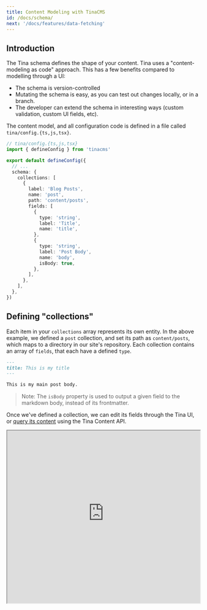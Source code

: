 ```yaml
---
title: Content Modeling with TinaCMS
id: /docs/schema/
next: '/docs/features/data-fetching'
---
```


## Introduction

The Tina schema defines the shape of your content. Tina uses a "content-modeling as code" approach. This has a few benefits compared to modelling through a UI:

- The schema is version-controlled
- Mutating the schema is easy, as you can test out changes locally, or in a branch.
- The developer can extend the schema in interesting ways (custom validation, custom UI fields, etc).

The content model, and all configuration code is defined in a file called `tina/config.{ts,js,tsx}`.

```ts
// tina/config.{ts,js,tsx}
import { defineConfig } from 'tinacms'

export default defineConfig({
  // ...
  schema: {
    collections: [
      {
        label: 'Blog Posts',
        name: 'post',
        path: 'content/posts',
        fields: [
          {
            type: 'string',
            label: 'Title',
            name: 'title',
          },
          {
            type: 'string',
            label: 'Post Body',
            name: 'body',
            isBody: true,
          },
        ],
      },
    ],
  },
})
```

## Defining "collections"

Each item in your `collections` array represents its own entity. In the above example, we defined a `post` collection, and set its path as `content/posts`, which maps to a directory in our site's repository. Each collection contains an array of `fields`, that each have a defined `type`.

```md
---
title: This is my title
---

This is my main post body.
```

> Note: The `isBody` property is used to output a given field to the markdown body, instead of its frontmatter.

Once we've defined a collection, we can edit its fields through the Tina UI, or [query its content](/docs/graphql/overview/) using the Tina Content API.

<iframe width="100%" height="450px" src="https://tina-gql-playground.vercel.app/iframe/string-body" />

## "List" fields

Specifying `list: true` on _any_ field type will turn that field into an array of items:

```js
// ...
fields: [
  {
    label: 'Tags',
    name: 'tags',
    type: 'string',
    list: true,
  },
]
```

<a href="https://tina-gql-playground.vercel.app/string-list" target="_blank">See Example</a>

## Limiting values to a set of options

Any _scalar_ field can accept an `options` array, note that in the example below we're using both `options` and `list` properties:

```js
// ...
fields: [
  {
    label: 'Categories',
    name: 'categories',
    type: 'string',
    list: true,
    options: [
      {
        value: 'movies',
        label: 'Movies',
      },
      {
        value: 'music',
        label: 'Music',
      },
    ],
  },
]
```

<a href="https://tina-gql-playground.vercel.app/string-list-options" target="_blank">See Example</a>

> Omitting `list: true` (or setting it to `false`) would result in a single-select `radio` field.

## Grouping properties as an "object"

An object type takes either a `fields` or `templates` property (just like the `collections` definition). The simplest kind of `object` is one with `fields`:

```js
// ...
fields: [
  {
    label: 'Testimonial',
    name: 'testimonial',
    type: 'object',
    fields: [
      {
        label: 'Author',
        name: 'author',
        type: 'string',
      },
      {
        label: 'Role',
        name: 'role',
        type: 'string',
      },
      {
        label: 'Quote',
        name: 'quote',
        type: 'string',
        ui: {
          component: 'textarea',
        },
      },
    ],
  },
]
// ...
```

<a href="https://tina-gql-playground.vercel.app/object" target="_blank">See Example</a>

Setting `list: true` would turn the values into an array:

<a href="https://tina-gql-playground.vercel.app/object-list-data" target="_blank">See Example</a>

> More complex shapes can be built by using the [`templates`](/docs/reference/types/object/#with-multiple-templates) property. This allows your editors to build out pages using predefined blocks.

## Defining defaults

Every collection has a `defaultItem` property, which is used to populate the form when creating a new item. This is useful for setting default values for fields, or for adding default content to the markdown body.

### Default item

```js
export default defineConfig({
  // ...
  schema: {
    collections: [
      {
        label: 'Blog Posts',
        name: 'post',
        path: 'content/posts',
        defaultItem: () => {
          return {
            // When a new post is created the title field will be set to "New post"
            title: 'New Post',
          }
        },
        fields: [
          {
            type: 'string',
            label: 'Title',
            name: 'title',
          },
        ],
      },
    ],
  },
})
```

[See the docs](/docs/reference/collections/) for more examples of how to define defaults.

### Default value for objects

To set default values for objects of fields, use the `defaultItem` property (see [example here](https://tina-gql-playground.vercel.app/object-list-data)).

### Default value for rich-text

Currently, when setting a default value for a [rich-text field](/docs/reference/types/rich-text/), you must provide the document Abstract Syntax Tree (AST). See the following example:

```js
export default defineConfig({
  // ...
  schema: {
    collections: [
      {
        label: 'Blog Posts',
        name: 'post',
        path: 'content/posts',
        defaultItem: () => {
          return {
            title: 'My New Post',
            // The body will be populated with "Default Text"
            body: {
              type: 'root',
              children: [
                {
                  type: 'p',
                  children: [
                    {
                      type: 'text',
                      text: 'Default Text',
                    },
                  ],
                },
              ],
            },
          }
        },
        fields: [
          {
            type: 'string',
            label: 'Title',
            name: 'title',
          },
          {
            type: 'string',
            label: 'Post Body',
            name: 'body',
            isBody: true,
          },
        ],
      },
    ],
  },
})
```

## Referencing another document

The `reference` field connects one document to another and only needs to be defined on _one_ side of the relationship. You can specify any number of collections you'd like to connect:

```js
// ...
fields: [
  // ...
  {
    label: 'Author',
    name: 'author',
    type: 'reference',
    collections: ['author'], // points to a collection with the name "author"
  },
]
//
```

<a href="https://tina-gql-playground.vercel.app/reference" target="_blank">See Example</a>

## Available data types

Each field in a collection can be of the following `type`:

### _scalar types_

- [string](/docs/reference/types/string/)
- [datetime](/docs/reference/types/datetime/)
- [boolean](/docs/reference/types/boolean/)
- [image](/docs/reference/types/image/)
- [number](/docs/reference/types/number/)

### _nonscalar types_

- [reference](/docs/reference/types/reference/)
- [object](/docs/reference/types/object/)
- [rich-text](/docs/reference/types/rich-text/)

## Summary

- Your content is modeled in the `tina/config.{ts,js,tsx}` in your repo using `defineConfig`.
- Your content model contains an array of "collections". A "collection" maps a content type to a directory in your repo.
- A "collection" contains multiple fields, which can be of multiple scalar or non-scalar data types.
